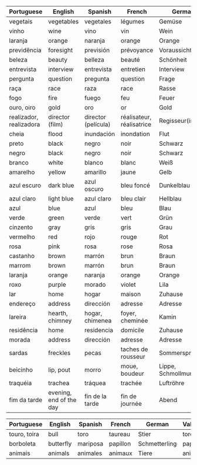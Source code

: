 
| Portuguese         | English           | Spanish           | French            | German            | Valencian          | Italian            |
|--------------------|-------------------|-------------------|-------------------|-------------------|--------------------|---------------------|
| vegetais           | vegetables        | vegetales         | légumes           | Gemüse            | vegetals           | verdure             |
| vinho              | wine              | vino              | vin               | Wein              | vi               | vino                |
| laranja            | orange            | naranja           | orange            | Orange            | taronja            | arancia             |
| previdência        | foresight         | previsión         | prévoyance        | Voraussicht       | previsió           | previdenza          |
| beleza             | beauty            | belleza           | beauté            | Schönheit         | bellesa            | bellezza            |
| entrevista         | interview         | entrevista        | entretien         | Interview         | entrevista         | intervista           |
| pergunta           | question          | pregunta          | question          | Frage             | pregunta           | domanda            |
| raça               | race              | raza              | race              | Rasse             | raça               | razza              |
| fogo               | fire              | fuego             | feu               | Feuer             | foc               | fuoco              |
| ouro, oiro  | gold    | oro     | or     | Gold  | or        | oro     |
| realizador, realizadora | director (film)  | director (película)| réalisateur, réalisatrice | Regisseur(in)  | realitzador(a)    | regista (film)      |
| cheia              | flood             | inundación        | inondation        | Flut              | creixent           | piena               |
| preto              | black             | negro             | noir              | Schwarz           | negre              | nero               |
| negro              | black             | negro             | noir              | Schwarz           | negre              | nero               |
| branco             | white             | blanco            | blanc             | Weiß              | blanc              | bianco              |
| amarelho           | yellow            | amarillo          | jaune             | Gelb              | groc               | giallo              |
| azul escuro        | dark blue         | azul oscuro       | bleu foncé        | Dunkelblau        | blau fosc          | blu scuro           |
| azul claro         | light blue        | azul claro        | bleu clair        | Hellblau          | blau clar          | blu chiaro          |
| azul              | blue              | azul              | bleu              | Blau              | blau              | blu               |
| verde              | green             | verde             | vert              | Grün              | verd               | verde              |
| cinzento           | gray              | gris              | gris              | Grau              | gris               | grigio             |
| vermelho           | red               | rojo              | rouge             | Rot               | vermell            | rosso              |
| rosa               | pink              | rosa              | rose              | Rosa              | rosa               | rosa               |
| castanho           | brown             | marrón           | brun              | Braun             | marró              | marrone            |
| marrom             | brown             | marrón           | brun              | Braun             | marró              | marrone            |
| laranja            | orange            | naranja           | orange            | Orange            | taronja            | arancia             |
| roxo               | purple            | morado           | violet            | Lila              | lila               | viola              |
 lar               | home              | hogar            | maison            | Zuhause           | llar             | casa              |
| endereço           | address           | dirección         | adresse           | Adresse           | adreça             | indirizzo           |
| lareira            | hearth, chimney   | hogar, chimenea   | foyer, cheminée   | Kamin             | llar, xemeneia     | camino, camino         |
| residência         | home              | residencia        | domicile          | Zuhause           | residència         | residenza           |
| morada             | address           | dirección         | adresse           | Adresse           | adreça             | indirizzo           |
| sardas     | freckles | pecas   | taches de rousseur | Sommersprossen | taques de sol | lentiggini |
| beicinho           | lip, pout         | morro            | moue, boudeur      | Lippe, Schmollmund | beic              | labbro, muso       |
| traquéia           | trachea            | tráquea           | trachée           | Luftröhre        | tràquea            | trachea             |
| fim da tarde       | evening, end of the day | fin de la tarde | fin de journée    | Abend            | final de la tarda | fine del giorno    |

| Portuguese         | English           | Spanish           | French            | German            | Valencian          | Italian            |
|--------------------|-------------------|-------------------|-------------------|-------------------|--------------------|---------------------|
| touro, toira | bull    | toro    | taureau | Stier  | toro      | toro    |
| borboleta          | butterfly         | mariposa          | papillon          | Schmetterling     | papallona          | farfalla            |
| animais            | animals           | animales          | animaux           | Tiere             | animals            | animali             |
